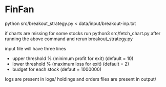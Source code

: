 # FinFan

python src/breakout_strategy.py < data/input/breakout-inp.txt

if charts are missing for some stocks
run python3 src/fetch_chart.py after running the above command and rerun breakout_strategy.py

input file will have three lines
- upper threshold % (minimum profit for exit) (default = 10)
- lower threshold % (maximum loss for exit) (default = 2)
- budget for each stock (defaut = 1000000)

logs are present in logs/
holdings and orders files are present in output/

